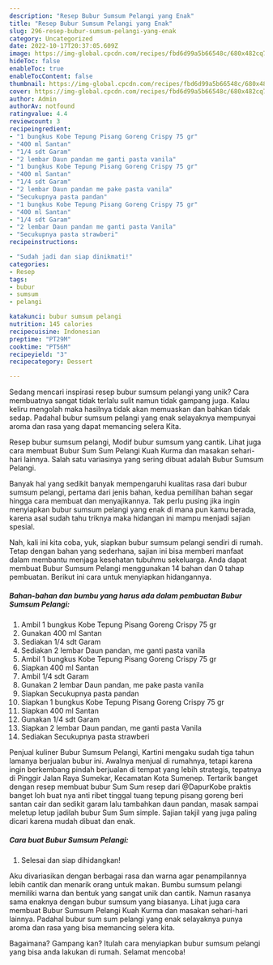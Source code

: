 ```yaml
---
description: "Resep Bubur Sumsum Pelangi yang Enak"
title: "Resep Bubur Sumsum Pelangi yang Enak"
slug: 296-resep-bubur-sumsum-pelangi-yang-enak
category: Uncategorized
date: 2022-10-17T20:37:05.609Z
image: https://img-global.cpcdn.com/recipes/fbd6d99a5b66548c/680x482cq70/bubur-sumsum-pelangi-foto-resep-utama.jpg
hideToc: false
enableToc: true
enableTocContent: false
thumbnail: https://img-global.cpcdn.com/recipes/fbd6d99a5b66548c/680x482cq70/bubur-sumsum-pelangi-foto-resep-utama.jpg
cover: https://img-global.cpcdn.com/recipes/fbd6d99a5b66548c/680x482cq70/bubur-sumsum-pelangi-foto-resep-utama.jpg
author: Admin
authorAv: notfound
ratingvalue: 4.4
reviewcount: 3
recipeingredient:
- "1 bungkus Kobe Tepung Pisang Goreng Crispy 75 gr"
- "400 ml Santan"
- "1/4 sdt Garam"
- "2 lembar Daun pandan me ganti pasta vanila"
- "1 bungkus Kobe Tepung Pisang Goreng Crispy 75 gr"
- "400 ml Santan"
- "1/4 sdt Garam"
- "2 lembar Daun pandan me pake pasta vanila"
- "Secukupnya pasta pandan"
- "1 bungkus Kobe Tepung Pisang Goreng Crispy 75 gr"
- "400 ml Santan"
- "1/4 sdt Garam"
- "2 lembar Daun pandan me ganti pasta Vanila"
- "Secukupnya pasta strawberi"
recipeinstructions:

- "Sudah jadi dan siap dinikmati!"
categories:
- Resep
tags:
- bubur
- sumsum
- pelangi

katakunci: bubur sumsum pelangi 
nutrition: 145 calories
recipecuisine: Indonesian
preptime: "PT29M"
cooktime: "PT56M"
recipeyield: "3"
recipecategory: Dessert

---
```





Sedang mencari inspirasi resep bubur sumsum pelangi yang unik? Cara membuatnya sangat tidak terlalu sulit namun tidak gampang juga. Kalau keliru mengolah maka hasilnya tidak akan memuaskan dan bahkan tidak sedap. Padahal bubur sumsum pelangi yang enak selayaknya mempunyai aroma dan rasa yang dapat memancing selera Kita.





Resep bubur sumsum pelangi, Modif bubur sumsum yang cantik. Lihat juga cara membuat Bubur Sum Sum Pelangi Kuah Kurma dan masakan sehari-hari lainnya. Salah satu variasinya yang sering dibuat adalah Bubur Sumsum Pelangi.

Banyak hal yang sedikit banyak mempengaruhi kualitas rasa dari bubur sumsum pelangi, pertama dari jenis bahan, kedua pemilihan bahan segar hingga cara membuat dan menyajikannya. Tak perlu pusing jika ingin menyiapkan bubur sumsum pelangi yang enak di mana pun kamu berada, karena asal sudah tahu triknya maka hidangan ini mampu menjadi sajian spesial.






Nah, kali ini kita coba, yuk, siapkan bubur sumsum pelangi sendiri di rumah. Tetap dengan bahan yang sederhana, sajian ini bisa memberi manfaat dalam membantu menjaga kesehatan tubuhmu sekeluarga. Anda dapat membuat Bubur Sumsum Pelangi menggunakan 14 bahan dan 0 tahap pembuatan. Berikut ini cara untuk menyiapkan hidangannya.

<!--inarticleads1-->

##### Bahan-bahan dan bumbu yang harus ada dalam pembuatan Bubur Sumsum Pelangi:

1. Ambil 1 bungkus Kobe Tepung Pisang Goreng Crispy 75 gr
1. Gunakan 400 ml Santan
1. Sediakan 1/4 sdt Garam
1. Sediakan 2 lembar Daun pandan, me ganti pasta vanila
1. Ambil 1 bungkus Kobe Tepung Pisang Goreng Crispy 75 gr
1. Siapkan 400 ml Santan
1. Ambil 1/4 sdt Garam
1. Gunakan 2 lembar Daun pandan, me pake pasta vanila
1. Siapkan Secukupnya pasta pandan
1. Siapkan 1 bungkus Kobe Tepung Pisang Goreng Crispy 75 gr
1. Siapkan 400 ml Santan
1. Gunakan 1/4 sdt Garam
1. Siapkan 2 lembar Daun pandan, me ganti pasta Vanila
1. Sediakan Secukupnya pasta strawberi


Penjual kuliner Bubur Sumsum Pelangi, Kartini mengaku sudah tiga tahun lamanya berjualan bubur ini. Awalnya menjual di rumahnya, tetapi karena ingin berkembang pindah berjualan di tempat yang lebih strategis, tepatnya di Pinggir Jalan Raya Sumekar, Kecamatan Kota Sumenep. Tertarik banget dengan resep membuat bubur Sum Sum resep dari @DapurKobe praktis banget loh buat nya anti ribet tinggal tuang tepung pisang goreng beri santan cair dan sedikit garam lalu tambahkan daun pandan, masak sampai meletup letup jadilah bubur Sum Sum simple. Sajian takjil yang juga paling dicari karena mudah dibuat dan enak. 

<!--inarticleads2-->

##### Cara buat Bubur Sumsum Pelangi:


1. Selesai dan siap dihidangkan!

Aku divariasikan dengan berbagai rasa dan warna agar penampilannya lebih cantik dan menarik orang untuk makan. Bumbu sumsum pelangi memiliki warna dan bentuk yang sangat unik dan cantik. Namun rasanya sama enaknya dengan bubur sumsum yang biasanya. Lihat juga cara membuat Bubur Sumsum Pelangi Kuah Kurma dan masakan sehari-hari lainnya. Padahal bubur sum sum pelangi yang enak selayaknya punya aroma dan rasa yang bisa memancing selera kita. 

Bagaimana? Gampang kan? Itulah cara menyiapkan bubur sumsum pelangi yang bisa anda lakukan di rumah. Selamat mencoba!
